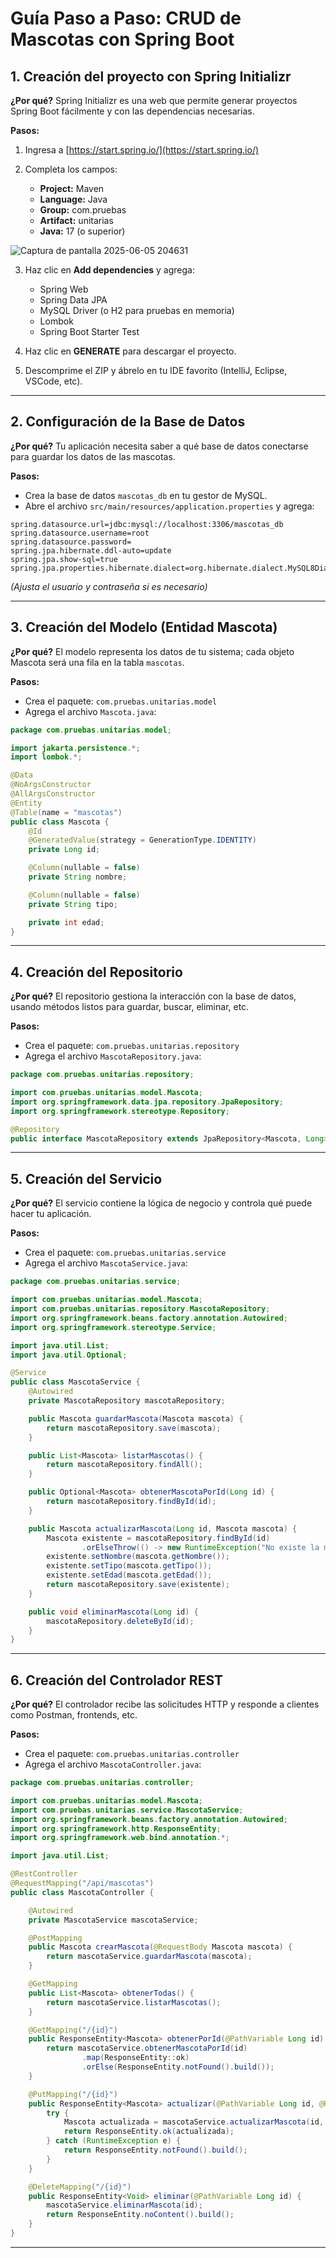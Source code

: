 # Guía Paso a Paso: CRUD de Mascotas con Spring Boot

## 1. Creación del proyecto con Spring Initializr

**¿Por qué?**
Spring Initializr es una web que permite generar proyectos Spring Boot fácilmente y con las dependencias necesarias.

**Pasos:**

1. Ingresa a [https://start.spring.io/](https://start.spring.io/)
2. Completa los campos:

   * **Project:** Maven
   * **Language:** Java
   * **Group:** com.pruebas
   * **Artifact:** unitarias
   * **Java:** 17 (o superior)

![Captura de pantalla 2025-06-05 204631](https://github.com/user-attachments/assets/615d084e-8a82-43e4-8ef4-e7f2ea562147)

3. Haz clic en **Add dependencies** y agrega:

   * Spring Web
   * Spring Data JPA
   * MySQL Driver (o H2 para pruebas en memoria)
   * Lombok
   * Spring Boot Starter Test
4. Haz clic en **GENERATE** para descargar el proyecto.
5. Descomprime el ZIP y ábrelo en tu IDE favorito (IntelliJ, Eclipse, VSCode, etc).

---

## 2. Configuración de la Base de Datos

**¿Por qué?**
Tu aplicación necesita saber a qué base de datos conectarse para guardar los datos de las mascotas.

**Pasos:**

* Crea la base de datos `mascotas_db` en tu gestor de MySQL.
* Abre el archivo `src/main/resources/application.properties` y agrega:

```properties
spring.datasource.url=jdbc:mysql://localhost:3306/mascotas_db
spring.datasource.username=root
spring.datasource.password=
spring.jpa.hibernate.ddl-auto=update
spring.jpa.show-sql=true
spring.jpa.properties.hibernate.dialect=org.hibernate.dialect.MySQL8Dialect
```

*(Ajusta el usuario y contraseña si es necesario)*

---

## 3. Creación del Modelo (Entidad Mascota)

**¿Por qué?**
El modelo representa los datos de tu sistema; cada objeto Mascota será una fila en la tabla `mascotas`.

**Pasos:**

* Crea el paquete: `com.pruebas.unitarias.model`
* Agrega el archivo `Mascota.java`:

```java
package com.pruebas.unitarias.model;

import jakarta.persistence.*;
import lombok.*;

@Data
@NoArgsConstructor
@AllArgsConstructor
@Entity
@Table(name = "mascotas")
public class Mascota {
    @Id
    @GeneratedValue(strategy = GenerationType.IDENTITY)
    private Long id;

    @Column(nullable = false)
    private String nombre;

    @Column(nullable = false)
    private String tipo;

    private int edad;
}
```

---

## 4. Creación del Repositorio

**¿Por qué?**
El repositorio gestiona la interacción con la base de datos, usando métodos listos para guardar, buscar, eliminar, etc.

**Pasos:**

* Crea el paquete: `com.pruebas.unitarias.repository`
* Agrega el archivo `MascotaRepository.java`:

```java
package com.pruebas.unitarias.repository;

import com.pruebas.unitarias.model.Mascota;
import org.springframework.data.jpa.repository.JpaRepository;
import org.springframework.stereotype.Repository;

@Repository
public interface MascotaRepository extends JpaRepository<Mascota, Long> {}
```

---

## 5. Creación del Servicio

**¿Por qué?**
El servicio contiene la lógica de negocio y controla qué puede hacer tu aplicación.

**Pasos:**

* Crea el paquete: `com.pruebas.unitarias.service`
* Agrega el archivo `MascotaService.java`:

```java
package com.pruebas.unitarias.service;

import com.pruebas.unitarias.model.Mascota;
import com.pruebas.unitarias.repository.MascotaRepository;
import org.springframework.beans.factory.annotation.Autowired;
import org.springframework.stereotype.Service;

import java.util.List;
import java.util.Optional;

@Service
public class MascotaService {
    @Autowired
    private MascotaRepository mascotaRepository;

    public Mascota guardarMascota(Mascota mascota) {
        return mascotaRepository.save(mascota);
    }

    public List<Mascota> listarMascotas() {
        return mascotaRepository.findAll();
    }

    public Optional<Mascota> obtenerMascotaPorId(Long id) {
        return mascotaRepository.findById(id);
    }

    public Mascota actualizarMascota(Long id, Mascota mascota) {
        Mascota existente = mascotaRepository.findById(id)
                .orElseThrow(() -> new RuntimeException("No existe la mascota"));
        existente.setNombre(mascota.getNombre());
        existente.setTipo(mascota.getTipo());
        existente.setEdad(mascota.getEdad());
        return mascotaRepository.save(existente);
    }

    public void eliminarMascota(Long id) {
        mascotaRepository.deleteById(id);
    }
}
```

---

## 6. Creación del Controlador REST

**¿Por qué?**
El controlador recibe las solicitudes HTTP y responde a clientes como Postman, frontends, etc.

**Pasos:**

* Crea el paquete: `com.pruebas.unitarias.controller`
* Agrega el archivo `MascotaController.java`:

```java
package com.pruebas.unitarias.controller;

import com.pruebas.unitarias.model.Mascota;
import com.pruebas.unitarias.service.MascotaService;
import org.springframework.beans.factory.annotation.Autowired;
import org.springframework.http.ResponseEntity;
import org.springframework.web.bind.annotation.*;

import java.util.List;

@RestController
@RequestMapping("/api/mascotas")
public class MascotaController {

    @Autowired
    private MascotaService mascotaService;

    @PostMapping
    public Mascota crearMascota(@RequestBody Mascota mascota) {
        return mascotaService.guardarMascota(mascota);
    }

    @GetMapping
    public List<Mascota> obtenerTodas() {
        return mascotaService.listarMascotas();
    }

    @GetMapping("/{id}")
    public ResponseEntity<Mascota> obtenerPorId(@PathVariable Long id) {
        return mascotaService.obtenerMascotaPorId(id)
                .map(ResponseEntity::ok)
                .orElse(ResponseEntity.notFound().build());
    }

    @PutMapping("/{id}")
    public ResponseEntity<Mascota> actualizar(@PathVariable Long id, @RequestBody Mascota mascota) {
        try {
            Mascota actualizada = mascotaService.actualizarMascota(id, mascota);
            return ResponseEntity.ok(actualizada);
        } catch (RuntimeException e) {
            return ResponseEntity.notFound().build();
        }
    }

    @DeleteMapping("/{id}")
    public ResponseEntity<Void> eliminar(@PathVariable Long id) {
        mascotaService.eliminarMascota(id);
        return ResponseEntity.noContent().build();
    }
}
```

---

